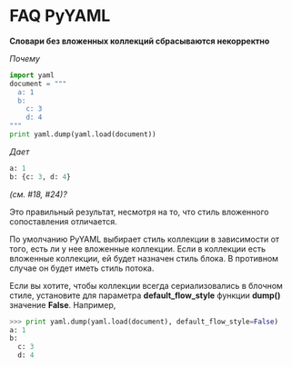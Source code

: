 # FAQ PyYAML

**Словари без вложенных коллекций сбрасываются некорректно**

_Почему_

```python
import yaml
document = """
  a: 1
  b:
    c: 3
    d: 4
"""
print yaml.dump(yaml.load(document))
```

_Дает_

```python
a: 1
b: {c: 3, d: 4}
```

_(см. #18, #24)?_

Это правильный результат, несмотря на то, что стиль вложенного сопоставления отличается.

По умолчанию PyYAML выбирает стиль коллекции в зависимости от того, есть ли у нее вложенные коллекции. Если в коллекции есть вложенные коллекции, ей будет назначен стиль блока. В противном случае он будет иметь стиль потока.

Если вы хотите, чтобы коллекции всегда сериализовались в блочном стиле, установите для параметра **default\_flow\_style** функции **dump()** значение **False**. Например,

```python
>>> print yaml.dump(yaml.load(document), default_flow_style=False)
a: 1
b:
  c: 3
  d: 4
```
